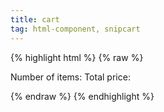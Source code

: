 ```yaml
---
title: cart
tag: html-component, snipcart
---
```


{% highlight html %}
{% raw %}

<div class="snipcart-summary">
    Number of items: <span class="snipcart-total-items"></span>
    Total price: <span class="snipcart-total-price"></span>
</div>

{% endraw %}
{% endhighlight %}